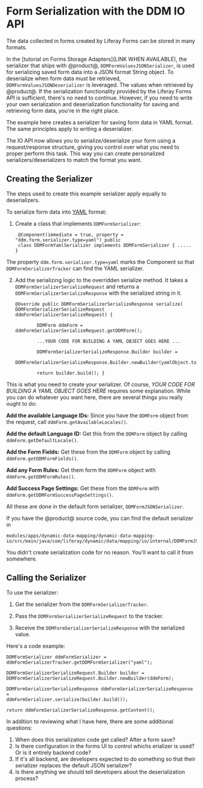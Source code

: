 # Form Serialization with the DDM IO API

The data collected in forms created by Liferay Forms can be stored in many
formats. <!--Link to 7.2 Forms Storage Adapters, when available-->

<!-- WRONG: the below confuses DDMFormValuesSerializers with
DDMFormSerializers-->
In the 
[tutorial on Forms Storage Adapters](LINK WHEN AVAILABLE), 
the serializer that ships with @product@, `DDMFormValuesJSONSerializer`, is used
for serializing saved form data into a JSON format String object. To deserialize
when form data must be retrieved, `DDMFormValuesJSONDeserializer` is leveraged.
The values when retrieved by @product@. If the serialization functionality
provided by the Liferay Forms API is sufficient, there's no need to continue.
However, if you need to write your own serialization and deserialization
functionality for saving and retrieving form data, you're in the right place.

The example here creates a serializer for saving form data in YAML format. The
same principles apply to writing a deserializer. 

The IO API now allows you to serialize/deserialize your form using  a
request/response structure, giving you control over what you need to proper
perform this task. This way you can create personalized
serializers/deserializers to match the format you want.

## Creating the Serializer

The steps used to create this example serializer apply equally to
deserializers.

To serialize form data into [YAML](https://yaml.org/) format:

1. Create a class that implements `DDMFormSerializer`:

        @Component(immediate = true, property = "ddm.form.serializer.type=yaml") public
        class DDMFormYamlSerializer implements DDMFormSerializer { .....  }

The property `ddm.form.serializer.type=yaml` marks the Component so that
`DDMFormSerializerTracker` can find the YAML serializer.

2.  Add the serializing logic to the overridden serialize method. It takes a
    `DDMFormSerializerSerializeRequest` and returns a
    `DDMFormSerializerSerializeResponse`  with the serialized string in it.

        @Override public DDMFormSerializerSerializeResponse serialize(
        DDMFormSerializerSerializeRequest ddmFormSerializerSerializeRequest) {

                DDMForm ddmForm = ddmFormSerializerSerializeRequest.getDDMForm(); 

                ...YOUR CODE FOR BUILDING A YAML OBJECT GOES HERE ...  

                DDMFormSerializerSerializeResponse.Builder builder = 
                    DDMFormSerializerSerializeResponse.Builder.newBuilder(yamlObject.toString());

                return builder.build(); }

This is what you need to create your serializer. Of course, _YOUR CODE FOR
BUILDING A YAML OBJECT GOES HERE_ requires some explanation. While you can
do whatever you want here, there are several things you really ought to
do:

**Add the available Language IDs:** Since you have the `DDMForm` object from the
    request, call `ddmForm.getAvailableLocales()`.

**Add the default Language ID:** Get this from the `DDMForm` object by calling
    `ddmForm.getDefaultLocale()`.

**Add the Form Fields:** Get these from the `DDMForm` object by calling
    `ddmForm.getDDMFormFields()`.

**Add any Form Rules:** Get them form the `DDMForm` object with
    `ddmForm.getDDMFormRules()`.

**Add Success Page Settings:** Get these from the `DDMForm` with
    `ddmForm.getDDMFormSuccessPageSettings()`.

All these are done in the default form serializer, `DDMFormJSONSerializer`.

If you have the @product@ source code, you can find the default serializer in

    modules/apps/dynamic-data-mapping/dynamic-data-mapping-io/src/main/java/com/liferay/dynamic/data/mapping/io/internal/DDMFormJSONSerializer.java

You didn't create serialization code for no reason. You'll want to call it from
somewhere.

## Calling the Serializer 

To use the serializer:

1. Get the serializer from the `DDMFormSerializerTracker`.

2.  Pass the `DDMFormSerializerSerializeRequest` to the tracker.

3.  Receive the `DDMFormSerializerSerializeResponse` with the serialized value.

Here's a code example:

    DDMFormSerializer ddmFormSerializer =
    ddmFormSerializerTracker.getDDMFormSerializer("yaml");

    DDMFormSerializerSerializeRequest.Builder builder =
    DDMFormSerializerSerializeRequest.Builder.newBuilder(ddmForm);

    DDMFormSerializerSerializeResponse ddmFormSerializerSerializeResponse =
    ddmFormSerializer.serialize(builder.build());

    return ddmFormSerializerSerializeResponse.getContent();

In addition to reviewing what I have here, there are some additional questions:

1.  When does this serialization code get called? After a form save?
2.  Is there configuration in the forms UI to control whichs erializer is used? Or is it entirely backend code?
3.  If it's all backend, are developers expected to do something so that their serializer replaces the default JSON serializer?
4.  Is there anything we should tell developers about the deserialization process?


